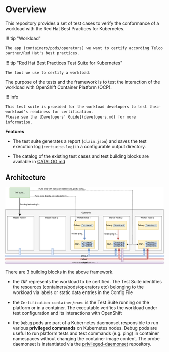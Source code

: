 <!-- markdownlint-disable line-length no-bare-urls no-emphasis-as-heading -->
# Overview

This repository provides a set of test cases to verify the conformance of a workload with the Red Hat Best Practices for Kubernetes.

!!! tip "Workload"

    The app (containers/pods/operators) we want to certify according Telco partner/Red Hat's best practices.

!!! tip "Red Hat Best Practices Test Suite for Kubernetes"

    The tool we use to certify a workload.

The purpose of the tests and the framework is to test the interaction of the workload with OpenShift Container Platform (OCP).  

!!! info

    This test suite is provided for the workload developers to test their workload's readiness for certification.
    Please see the [Developers' Guide](developers.md) for more information.

**Features**

* The test suite generates a report (`claim.json`) and saves the test execution log (`certsuite.log`) in a configurable output directory.

* The catalog of the existing test cases and test building blocks are available in [CATALOG.md](https://github.com/redhat-best-practices-for-k8s/certsuite/blob/main/CATALOG.md)

## Architecture

 ![overview](assets/images/overview-new.svg)

There are 3 building blocks in the above framework.

* the `CNF` represents the workload to be certified. The Test Suite identifies the resources (containers/pods/operators etc) belonging to the workload via labels or static data entries in the Config File

* the `Certification container/exec` is the Test Suite running on the platform or in a container. The executable verifies the workload under test configuration and its interactions with OpenShift

* the `Debug` pods are part of a Kubernetes daemonset responsible to run various **privileged commands** on Kubernetes nodes. Debug pods are useful to run platform tests and test commands (e.g. ping) in container namespaces without changing the container image content. The probe daemonset is instantiated via the [privileged-daemonset](https://github.com/redhat-best-practices-for-k8s/privileged-daemonset) repository.
